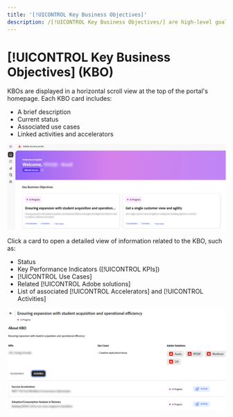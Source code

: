 ```yaml
---
title: '[!UICONTROL Key Business Objectives]'
description: /[!UICONTROL Key Business Objectives/] are high-level goals that a customer aims to achieve through their partnership with Adobe.
---
```


# [!UICONTROL Key Business Objectives] (KBO)

KBOs are displayed in a horizontal scroll view at the top of the portal's homepage. Each KBO card includes:

* A brief description
* Current status
* Associated use cases
* Linked activities and accelerators

![kbo-home-page](/help/adobe-success-portal/assets/kbo-home-page.png)

Click a card to open a detailed view of information related to the KBO, such as:

* Status
* Key Performance Indicators ([!UICONTROL KPIs])
* [!UICONTROL Use Cases]
* Related [!UICONTROL Adobe solutions]
* List of associated [!UICONTROL Accelerators] and [!UICONTROL Activities]

![about-kbo-example](/help/adobe-success-portal/assets/about-kbo-example.png)
